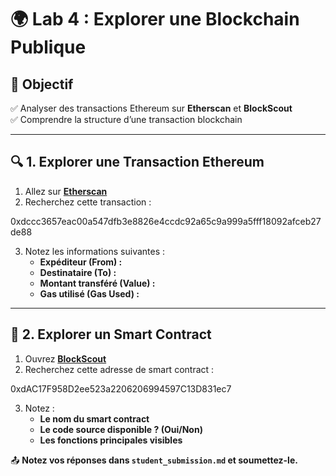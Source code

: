 # 🌍 Lab 4 : Explorer une Blockchain Publique  

## 🎯 Objectif  
✅ Analyser des transactions Ethereum sur **Etherscan** et **BlockScout**  
✅ Comprendre la structure d’une transaction blockchain  

---

## 🔍 **1. Explorer une Transaction Ethereum**  

1. Allez sur **[Etherscan](https://etherscan.io/)**  
2. Recherchez cette transaction :  

0xdccc3657eac00a547dfb3e8826e4ccdc92a65c9a999a5fff18092afceb27de88


3. Notez les informations suivantes :  
   - **Expéditeur (From) :**  
   - **Destinataire (To) :**  
   - **Montant transféré (Value) :**  
   - **Gas utilisé (Gas Used) :**  

---

## 📜 **2. Explorer un Smart Contract**  

1. Ouvrez **[BlockScout](https://blockscout.com/)**  
2. Recherchez cette adresse de smart contract :  

0xdAC17F958D2ee523a2206206994597C13D831ec7


3. Notez :  
   - **Le nom du smart contract**  
   - **Le code source disponible ? (Oui/Non)**  
   - **Les fonctions principales visibles**  

📤 **Notez vos réponses dans `student_submission.md` et soumettez-le.**  
